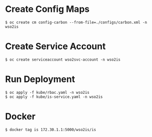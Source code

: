 

# Create Config Maps
```
$ oc create cm config-carbon --from-file=./configs/carbon.xml -n wso2is
```

# Create Service Account
```
$ oc create serviceaccount wso2svc-account -n wso2is
```
# Run Deployment
```
$ oc apply -f kube/rbac.yaml -n wso2is
$ oc apply -f kube/is-service.yaml -n wso2is
```

# Docker
```
$ docker tag is 172.30.1.1:5000/wso2is/is
```
